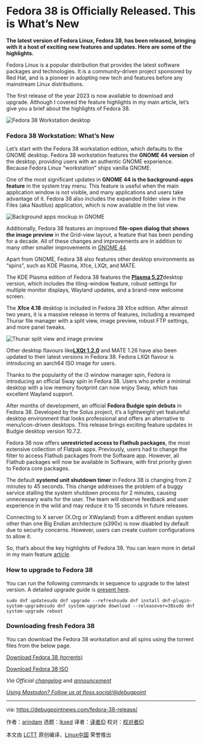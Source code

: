 [#]: subject: "Fedora 38 is Officially Released. This is What’s New"
[#]: via: "https://debugpointnews.com/fedora-38-release/"
[#]: author: "arindam https://debugpointnews.com/author/dpicubegmail-com/"
[#]: collector: "lkxed"
[#]: translator: " "
[#]: reviewer: " "
[#]: publisher: " "
[#]: url: " "

Fedora 38 is Officially Released. This is What’s New
======

**The latest version of Fedora Linux, Fedora 38, has been released, bringing with it a host of exciting new features and updates. Here are some of the highlights.**

Fedora Linux is a popular distribution that provides the latest software packages and technologies. It is a community-driven project sponsored by Red Hat, and is a pioneer in adopting new tech and features before any mainstream Linux distributions.

The first release of the year 2023 is now available to download and upgrade. Although I covered the feature highlights in my main article, let’s give you a brief about the highlights of Fedora 38.

![Fedora 38 Workstation desktop][1]

### Fedora 38 Workstation: What’s New

Let’s start with the Fedora 38 workstation edition, which defaults to the GNOME desktop. Fedora 38 workstation features the **GNOME 44 version** of the desktop, providing users with an authentic GNOME experience. Because Fedora Linux “workstation” ships vanilla GNOME.

One of the most significant updates in **GNOME 44 is the background-apps feature** in the system tray menu. This feature is useful when the main application window is not visible, and many applications and users take advantage of it. Fedora 38 also includes the expanded folder view in the Files (aka Nautilus) application, which is now available in the list view.

![Background apps mockup in GNOME][2]

Additionally, Fedora 38 features an improved **file-open dialog that shows the image preview** in the Grid-view layout, a feature that has been pending for a decade. All of these changes and improvements are in addition to many other smaller improvements in [GNOME 44][3].

Apart from GNOME, Fedora 38 also features other desktop environments as “spins”, such as KDE Plasma, Xfce, LXQt, and MATE.

The KDE Plasma edition of Fedora 38 features the [**Plasma 5.27**][4]desktop version, which includes the tiling-window feature, robust settings for multiple monitor displays, Wayland updates, and a brand-new welcome screen.

The **Xfce 4.18** desktop is included in Fedora 38 Xfce edition. After almost two years, it is a massive release in terms of features, including a revamped Thunar file manager with a split view, image preview, robust FTP settings, and more panel tweaks.

![Thunar split view and image preview][5]

Other desktop flavours like[**LXQt 1.2.0**][6] and MATE 1.26 have also been updated to their latest versions in Fedora 38. Fedora LXQt flavour is introducing an aarch64 ISO image for users.

Thanks to the popularity of the i3 window manager spin, Fedora is introducing an official Sway spin in Fedora 38. Users who prefer a minimal desktop with a low memory footprint can now enjoy Sway, which has excellent Wayland support.

After months of development, an official **Fedora Budgie spin debuts** in Fedora 38. Developed by the Solus project, it’s a lightweight yet featureful desktop environment that looks professional and offers an alternative to menu/icon-driven desktops. This release brings exciting feature updates in Budgie desktop version 10.7.2.

Fedora 38 now offers **unrestricted access to Flathub packages**, the most extensive collection of Flatpak apps. Previously, users had to change the filter to access Flathub packages from the Software app. However, all Flathub packages will now be available in Software, with first priority given to Fedora core packages.

The default **systemd unit shutdown timer** in Fedora 38 is changing from 2 minutes to 45 seconds. This change addresses the problem of a buggy service stalling the system shutdown process for 2 minutes, causing unnecessary waits for the user. The team will observe feedback and user experience in the wild and may reduce it to 15 seconds in future releases.

Connecting to X server (X.Org or XWayland) from a different endian system other than one Big Endian architecture (s390x) is now disabled by default due to security concerns. However, users can create custom configurations to allow it.

So, that’s about the key highlights of Fedora 38. You can learn more in detail in my main feature [article][7].

### How to upgrade to Fedora 38

You can run the following commands in sequence to upgrade to the latest version. A detailed upgrade guide is [present here][8].

```
sudo dnf updatesudo dnf upgrade --refreshsudo dnf install dnf-plugin-system-upgradesudo dnf system-upgrade download --releasever=38sudo dnf system-upgrade reboot
```

### Downloading fresh Fedora 38

You can download the Fedora 38 workstation and all spins using the torrent files from the below page.

[Download Fedora 38 (torrents)][9]

[Download Fedora 38 ISO][10]

_Via Official [changelog][11]_ and _[announcement][12]_

[_Using Mastodon? Follow us at floss.social/@debugpoint_][13]

--------------------------------------------------------------------------------

via: https://debugpointnews.com/fedora-38-release/

作者：[arindam][a]
选题：[lkxed][b]
译者：[译者ID](https://github.com/译者ID)
校对：[校对者ID](https://github.com/校对者ID)

本文由 [LCTT](https://github.com/LCTT/TranslateProject) 原创编译，[Linux中国](https://linux.cn/) 荣誉推出

[a]: https://debugpointnews.com/author/dpicubegmail-com/
[b]: https://github.com/lkxed/
[1]: https://debugpointnews.com/wp-content/uploads/2023/04/Fedora-38-Workstation-desktop.jpg
[2]: https://www.debugpoint.com/wp-content/uploads/2023/02/Background-apps-mockup-in-GNOME-1024x576.jpg
[3]: https://www.debugpoint.com/gnome-44/
[4]: https://www.debugpoint.com/kde-plasma-5-27/
[5]: https://www.debugpoint.com/wp-content/uploads/2023/02/Thunar-split-view-and-image-preview.jpg
[6]: https://www.debugpoint.com/lxqt-1-2-0-features/
[7]: https://www.debugpoint.com/fedora-38/
[8]: https://www.debugpoint.com/upgrade-fedora-38-from-fedora-37/
[9]: https://torrent.fedoraproject.org/
[10]: https://fedoraproject.org/workstation/download/
[11]: https://fedoraproject.org/wiki/Releases/38/ChangeSet
[12]: https://fedoramagazine.org/whats-new-fedora-38-workstation/
[13]: https://floss.social/@debugpoint